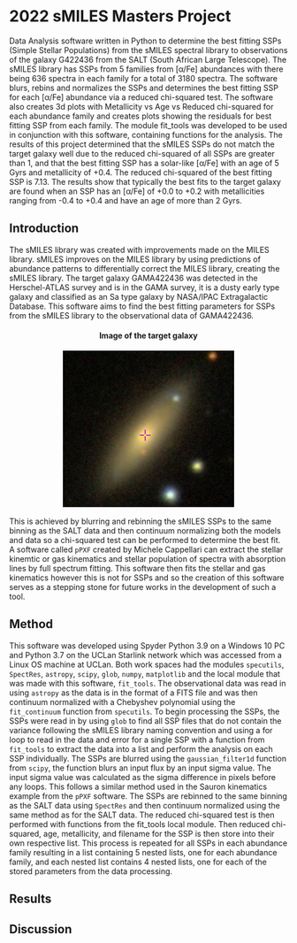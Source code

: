 # 2022 sMILES Masters Project

Data Analysis software written in Python to determine the best fitting SSPs (Simple Stellar Populations) from the sMILES spectral library to observations of the galaxy G422436 from the SALT (South African Large Telescope). The sMILES library has SSPs from 5 families from [α/Fe] abundances with there being 636 spectra in each family for a total of 3180 spectra. The software blurs, rebins and normalizes the SSPs and determines the best fitting SSP for each [α/Fe] abundance via a reduced chi-squared test. The software also creates 3d plots with Metallicity vs Age vs Reduced chi-squared for each abundance family and creates plots showing the residuals for best fitting SSP from each family. The module fit_tools was developed to be used in conjunction with this software, containing functions for the analysis. The results of this project determined that the sMILES SSPs do not match the target galaxy well due to the reduced chi-squared of all SSPs are greater than 1, and that the best fitting SSP has a solar-like [α/Fe] with an age of 5 Gyrs and metallicity of +0.4. The reduced chi-squared of the best fitting SSP is 7.13. The results show that typically the best fits to the target galaxy are found when an SSP has an [α/Fe] of +0.0 to +0.2 with metallicities ranging from -0.4 to +0.4 and have an age of more than 2 Gyrs.

## Introduction

The sMILES library was created with improvements made on the MILES library. sMILES improves on the MILES library by using predictions of abundance patterns to differentially correct the MILES library, creating the sMILES library. The target galaxy GAMA422436 was detected in the Herschel-ATLAS survey and is in the GAMA survey, it is a dusty early type galaxy and classified as an Sa type galaxy by NASA/IPAC Extragalactic Database. This software aims to find the best fitting parameters for SSPs from the sMILES library to the observational data of GAMA422436.

<h4 align=center> Image of the target galaxy </h4>

<div align="center">
  
![](https://raw.githubusercontent.com/ohughes1207/Academic_Projects/main/2022_sMILES_Masters_Project/figs/GAMA422436.PNG)

</div>
  
This is achieved by blurring and rebinning the sMILES SSPs to the same binning as the SALT data and then continuum normalizing both the models and data so a chi-squared test can be performed to determine the best fit. A software called ``pPXF`` created by Michele Cappellari can extract the stellar kinemtic or gas kinematics and stellar population of spectra with absorption lines by full spectrum fitting. This software then fits the stellar and gas kinematics however this is not for SSPs and so the creation of this software serves as a stepping stone for future works in the development of such a tool.


## Method

This software was developed using Spyder Python 3.9 on a Windows 10 PC and Python 3.7 on the UCLan Starlink network which was accessed from a Linux OS machine at UCLan. Both work spaces had the modules ``specutils``, ``SpectRes``, ``astropy``, ``scipy``, ``glob``, ``numpy``, ``matplotlib`` and the local module that was made with this software, ``fit_tools``. The observational data was read in using ``astropy`` as the data is in the format of a FITS file and was then continuum normalized with a Chebyshev polynomial using the ``fit_continuum`` function from ``specutils``. To begin processing the SSPs, the SSPs were read in by using ``glob`` to find all SSP files that do not contain the variance following the sMILES library naming convention and using a for loop to read in the data and error for a single SSP with a function from ``fit_tools`` to extract the data into a list and perform the analysis on each SSP individually.
The SSPs are blurred using the ``gaussian_filter1d`` function from ``scipy``, the function blurs an input flux by an input sigma value. The input sigma value was calculated as the sigma difference in pixels before any loops. This follows a similar method used in the Sauron kinematics example from the ``pPXF`` software.
The SSPs are rebinned to the same binning as the SALT data using ``SpectRes`` and then continuum normalized using the same method as for the SALT data. The reduced chi-squared test is then performed with functions from the fit_tools local module. Then reduced chi-squared, age, metallicity, and filename for the SSP is then store into their own respective list. This process is repeated for all SSPs in each abundance family resulting in a list containing 5 nested lists, one for each abundance family, and each nested list contains 4 nested lists, one for each of the stored parameters from the data processing. 

## Results



## Discussion


